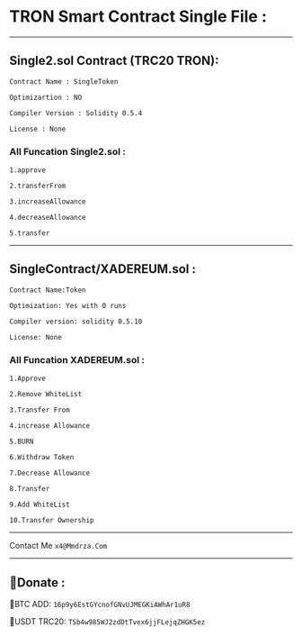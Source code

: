# TRON Smart Contract Single File :
----
## Single2.sol Contract (TRC20 TRON):

```
Contract Name : SingleToken

Optimizartion : NO

Compiler Version : Solidity 0.5.4

License : None
```

### All Funcation Single2.sol :

`1.approve`

`2.transferFrom`

`3.increaseAllowance`

`4.decreaseAllowance`

`5.transfer`




----
## SingleContract/XADEREUM.sol :
```
Contract Name:Token

Optimization: Yes with 0 runs

Compiler version: solidity 0.5.10

License: None
```
### All Funcation XADEREUM.sol :

`1.Approve`

`2.Remove WhiteList`

`3.Transfer From`

`4.increase Allowance`

`5.BURN`

`6.Withdraw Token`

`7.Decrease Allowance`

`8.Transfer`

`9.Add WhiteList`

`10.Transfer Ownership`
____


Contact Me `x4@Mmdrza.Com`

____


## 🔰Donate :

🔰BTC ADD:
`16p9y6EstGYcnofGNvUJMEGKiAWhAr1uR8`

🔰USDT TRC20:
`TSb4w985WJ2zdDtTvex6jjFLejqZHGK5ez`
